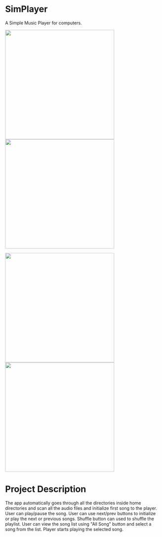 # SimPlayer 
A Simple Music Player for computers.

<img src = "https://user-images.githubusercontent.com/67102615/90949121-768df280-e467-11ea-932c-faef7fbf21bb.png" width ="353" />       <img src = "https://user-images.githubusercontent.com/67102615/90949285-04b6a880-e469-11ea-9ce7-0a180431c040.png" width ="353" /> 

<img src = "https://user-images.githubusercontent.com/67102615/90949277-f799b980-e468-11ea-9596-c99fabc234d7.png" width ="353" />        <img src = "https://user-images.githubusercontent.com/67102615/90949507-3f6d1080-e46a-11ea-87e9-ccf6381c8905.png" width ="353" /> 


# Project Description

The app automatically goes through all the directories inside home directories and scan all the audio files and initialize first song to the player. User can play/pause the song. User can use next/prev buttons to initialize or play the next or previous songs. Shuffle button can used to shuffle the playlist.
User can view the song list using "All Song" button and select a song from the list. Player starts playing the selected song.
